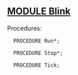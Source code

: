 
## [MODULE Blink](https://github.com/io-core/System/blob/main/Blink.Mod)

Procedures:

```
  PROCEDURE Run*;
```
```
  PROCEDURE Stop*;
```
```
  PROCEDURE Tick;
```
